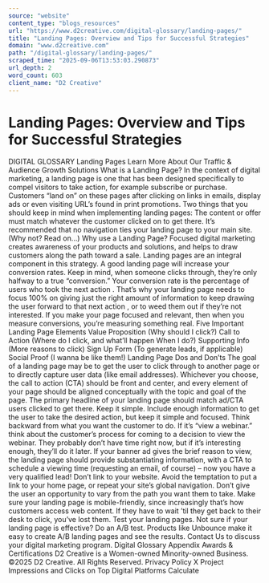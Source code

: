 ```yaml
---
source: "website"
content_type: "blogs_resources"
url: "https://www.d2creative.com/digital-glossary/landing-pages/"
title: "Landing Pages: Overview and Tips for Successful Strategies"
domain: "www.d2creative.com"
path: "/digital-glossary/landing-pages/"
scraped_time: "2025-09-06T13:53:03.290873"
url_depth: 2
word_count: 603
client_name: "D2 Creative"
---
```


# Landing Pages: Overview and Tips for Successful Strategies

DIGITAL GLOSSARY Landing Pages Learn More About Our Traffic & Audience Growth Solutions What is a Landing Page? In the context of digital marketing, a landing page is one that has been designed specifically to compel visitors to take action, for example subscribe or purchase. Customers “land on” on these pages after clicking on links in emails, display ads or even visiting URL’s found in print promotions.
Two things that you should keep in mind when implementing landing pages: The content or offer must match whatever the customer clicked on to get there. It’s recommended that no navigation ties your landing page to your main site. (Why not? Read on…) Why use a Landing Page? Focused digital marketing creates awareness of your products and solutions, and helps to draw customers along the path toward a sale. Landing pages are an integral component in this strategy. A good landing page will increase your conversion rates. Keep in mind, when someone clicks through, they’re only halfway to a true “conversion.” Your conversion rate is the percentage of users who took the next action . That’s why your landing page needs to focus 100% on giving just the right amount of information to keep drawing the user forward to that next action , or to weed them out if they’re not interested. If you make your page focused and relevant, then when you measure conversions, you’re measuring something real. Five Important Landing Page Elements Value Proposition (Why should I click?) Call to Action (Where do I click, and what’ll happen When I do?) Supporting Info (More reasons to click) Sign Up Form (To generate leads, if applicable) Social Proof (I wanna be like them!) Landing Page Dos and Don’ts The goal of a landing page may be to get the user to click through to another page or to directly capture user data (like email addresses). Whichever you choose, the call to action (CTA) should be front and center, and every element of your page should be aligned conceptually with the topic and goal of the page. The primary headline of your landing page should match ad/CTA users clicked to get there. Keep it simple. Include enough information to get the user to take the desired action, but keep it simple and focused. Think backward from what you want the customer to do. If it’s “view a webinar.” think about the customer’s process for coming to a decision to view the webinar. They probably don’t have time right now, but if it’s interesting enough, they’ll do it later. If your banner ad gives the brief reason to view, the landing page should provide substantiating information, with a CTA to schedule a viewing time (requesting an email, of course) – now you have a very qualified lead! Don’t link to your website. Avoid the temptation to put a link to your home page, or repeat your site’s global navigation. Don’t give the user an opportunity to vary from the path you want them to take. Make sure your landing page is mobile-friendly, since increasingly that’s how customers access web content. If they have to wait ’til they get back to their desk to click, you’ve lost them. Test your landing pages. Not sure if your landing page is effective? Do an A/B test. Products like Unbounce make it easy to create A/B landing pages and see the results. Contact Us to discuss your digital marketing program. Digital Glossary Appendix Awards & Certifications D2 Creative is a Women-owned Minority-owned Business. ©2025 D2 Creative. All Rights Reserved. Privacy Policy X Project Impressions and Clicks on Top Digital Platforms Calculate